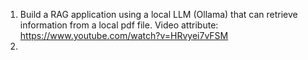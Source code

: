 1. Build a RAG application using a local LLM (Ollama) that can retrieve information from a local pdf file. Video attribute: https://www.youtube.com/watch?v=HRvyei7vFSM
2. 
